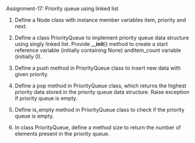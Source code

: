 
Assignment-17: Priority queue using linked list

1. Define a Node class with instance member variables item, priority and next.

2. Define a class PriorityQueue to implement priority queue data structure using singly linked list. Provide ____init__() method to create a start reference variable (initially containing None) anditem_count variable (initially 0).

3. Define a push method in PriorityQueue class to insert new data with given priority. 

4. Define a pop method in PriorityQueue class, which returns the highest priority data stored in the priority queue data structure. Raise exception if priority queue is empty.

5. Define is_empty method in PriorityQueue class to check if the priority queue is empty.

6. In class PriorityQueue, define a method size to return the number of elements present in the priority queue.